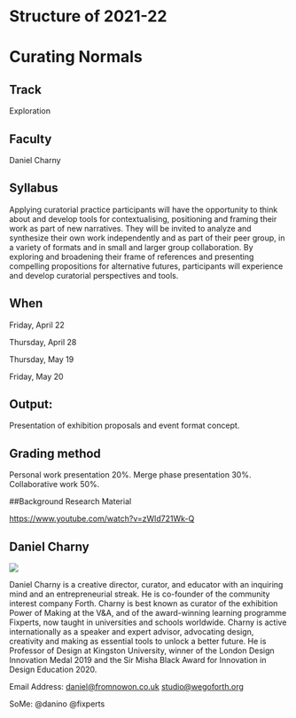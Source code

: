 Structure of 2021-22
======================

# Curating Normals


## Track
Exploration

## Faculty
Daniel Charny

## Syllabus

Applying curatorial practice participants will have the opportunity to think about and develop tools for contextualising, positioning and framing their work as part of new narratives. They will be invited to analyze and synthesize their own work independently and as part of their peer group, in a variety of formats and in small and larger group collaboration. By exploring and broadening their frame of references and presenting compelling propositions for alternative futures, participants will experience and develop curatorial perspectives and tools.


## When  
Friday, April 22

Thursday, April 28

Thursday, May 19

Friday, May 20


## Output:
Presentation of exhibition proposals and event format concept.

## Grading method
Personal work presentation 20%.
Merge phase presentation 30%.
Collaborative work 50%.

##Background Research Material

https://www.youtube.com/watch?v=zWld721Wk-Q


## Daniel Charny

![](/assets/images/faculty_photos/daniel_charny.jpg)

Daniel Charny is a creative director, curator, and educator with an inquiring mind and an entrepreneurial streak. He is co-founder of the community interest company Forth. Charny is best known as curator of the exhibition Power of Making at the V&A, and of the award-winning learning programme Fixperts, now taught in universities and schools worldwide. Charny is active internationally as a speaker and expert advisor, advocating design, creativity and making as essential tools to unlock a better future. He is Professor of Design at Kingston University, winner of the London Design Innovation Medal 2019 and the Sir Misha Black Award for Innovation in Design Education 2020.  

Email Address:
daniel@fromnowon.co.uk
studio@wegoforth.org

SoMe:
@danino
@fixperts
